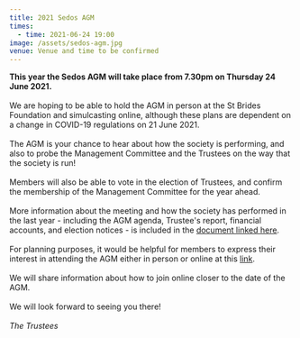 ```yaml
---
title: 2021 Sedos AGM
times:
  - time: 2021-06-24 19:00
image: /assets/sedos-agm.jpg
venue: Venue and time to be confirmed
---
```

**This year the Sedos AGM will take place from 7.30pm on Thursday 24 June 2021.**\
\
We are hoping to be able to hold the AGM in person at the St Brides Foundation and simulcasting online, although these plans are dependent on a change in COVID-19 regulations on 21 June 2021.\
\
The AGM is your chance to hear about how the society is performing, and also to probe the Management Committee and the Trustees on the way that the society is run!\
\
Members will also be able to vote in the election of Trustees, and confirm the membership of the Management Committee for the year ahead.\
\
More information about the meeting and how the society has performed in the last year - including the AGM agenda, Trustee's report, financial accounts, and election notices - is included in the [document linked here](https://sedos.us19.list-manage.com/track/click?u=f11e7310e7d52fc55e150f9dd&id=ea01a57f2a&e=74edd08618).\
\
For planning purposes, it would be helpful for members to express their interest in attending the AGM either in person or online at this [link](https://sedos.us19.list-manage.com/track/click?u=f11e7310e7d52fc55e150f9dd&id=07ad6f2511&e=74edd08618).\
\
We will share information about how to join online closer to the date of the AGM.\
\
We will look forward to seeing you there!\
\
*The Trustees*